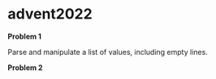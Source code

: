 # advent2022

**Problem 1** 

Parse and manipulate a list of values, including empty lines.

**Problem 2**
